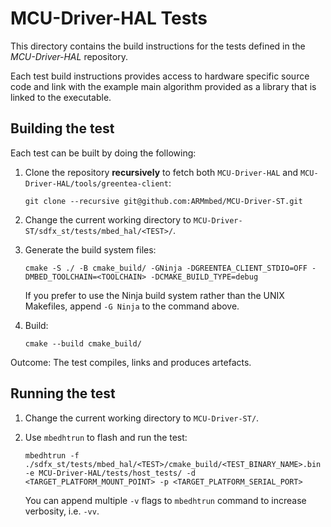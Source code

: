 # MCU-Driver-HAL Tests

This directory contains the build instructions for the tests defined in the _MCU-Driver-HAL_ repository.

Each test build instructions provides access to hardware specific source code and link with the example main algorithm provided as a library that is linked to the executable.

## Building the test

Each test can be built by doing the following:

1. Clone the repository **recursively** to fetch both `MCU-Driver-HAL` and `MCU-Driver-HAL/tools/greentea-client`:

    ```
    git clone --recursive git@github.com:ARMmbed/MCU-Driver-ST.git
    ```

1. Change the current working directory to `MCU-Driver-ST/sdfx_st/tests/mbed_hal/<TEST>/`.
1. Generate the build system files:

    ```
    cmake -S ./ -B cmake_build/ -GNinja -DGREENTEA_CLIENT_STDIO=OFF -DMBED_TOOLCHAIN=<TOOLCHAIN> -DCMAKE_BUILD_TYPE=debug
    ```

    If you prefer to use the Ninja build system rather than the UNIX Makefiles, append `-G Ninja` to the command above.
1. Build:

    ```
    cmake --build cmake_build/
    ```

Outcome: The test compiles, links and produces artefacts.

## Running the test

1. Change the current working directory to `MCU-Driver-ST/`.

1. Use `mbedhtrun` to flash and run the test:

    ```
    mbedhtrun -f ./sdfx_st/tests/mbed_hal/<TEST>/cmake_build/<TEST_BINARY_NAME>.bin -e MCU-Driver-HAL/tests/host_tests/ -d <TARGET_PLATFORM_MOUNT_POINT> -p <TARGET_PLATFORM_SERIAL_PORT>
    ```

    You can append multiple `-v` flags to `mbedhtrun` command to increase verbosity, i.e. `-vv`.
